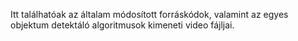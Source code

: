 Itt találhatóak az általam módosított forráskódok, valamint az egyes objektum detektáló algoritmusok kimeneti video fájljai.
